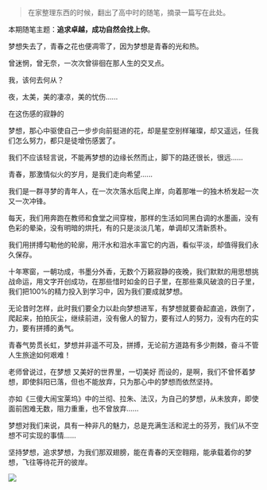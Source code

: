 >在家整理东西的时候，翻出了高中时的随笔，摘录一篇写在此处。


本期随笔主题：**追求卓越，成功自然会找上你**。


梦想失去了，青春之花也便凋零了，因为梦想是青春的光和热。

曾迷惘，曾无奈，一次次曾徘徊在那人生的交叉点。

我，该何去何从？

夜，太美，美的凄凉，美的忧伤......

在这伤感的寂静的

梦想，那心中驱使自己一步步向前挺进的花，却是星空别样璀璨，却又遥远，任我们怎么努力，都只是徒增伤感罢了。

我们不应该轻言说，不能再梦想的边缘长然而止，脚下的路还很长，很远......

青春，那激情似火的岁月，是我们走向希望......

我们是一群寻梦的青年人，在一次次落水后爬上岸，向着那唯一的独木桥发起一次又一次冲锋。
 
每天，我们用奔跑在教师和食堂之间穿梭，那样的生活如同黑白调的水墨画，没有色彩的晕染，没有明暗的烘托，有的只是淡淡几笔，单调却又清新质朴。

我们用拼搏勾勒他的轮廓，用汗水和泪水丰富它的内涵，看似平淡，却值得我们永久保存。

十年寒窗，一朝功成，书墨分外香，无数个万籁寂静的夜晚，我们默默的用思想挑战命运，用文字开创成功，在那些惜时如金的日子里，在那些乘风破浪的日子里，我们把100%的精力投入到学习中，因为我们要成就梦想。

无论昔时怎样，此时我们要全力以赴向梦想进军，有梦想就要奋起直追，跌倒了，爬起来，拍拍灰尘，继续前进，没有傲人的智力，要有过人的努力，没有内在的实力，要有拼搏的勇气。

青春气势贯长虹，梦想并非遥不可及，拼搏，无论前方道路有多少荆棘，奋斗不管人生旅途如何艰难！

老师曾说过，在梦想  又美好的世界里，一切美好  而设的，是啊，我们不曾怀着梦想，即使斜阳已落，但也不能放弃，只为那心中的梦想而依然坚持。

亦如《三傻大闹宝莱坞》中的兰彻、拉朱、法汉，为自己的梦想，从未放弃，即使面前困难无数，阻力重重，也不曾放弃......

梦想对我们来说，具有一种非凡的魅力，总是充满生活和泥土的芬芳，我们从不空想不可实现的事情......

坚持梦想，追求梦想，为我们那双翅膀，能在青春的天空翱翔，能承载着你的梦想，飞往等待花开的彼岸。

![](https://upload-images.jianshu.io/upload_images/6943526-0055c7cb78aa46db.gif?imageMogr2/auto-orient/strip)




